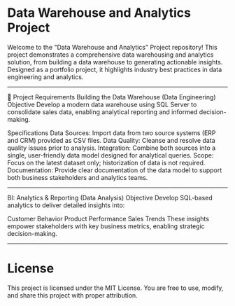 # Data Warehouse and Analytics Project
Welcome to the "Data Warehouse and Analytics" Project repository! 
This project demonstrates a comprehensive data warehousing and analytics solution, from building a data warehouse to generating actionable insights. Designed as a portfolio project, it highlights industry best practices in data engineering and analytics.

--------------------

🚀 Project Requirements
Building the Data Warehouse (Data Engineering)
Objective
Develop a modern data warehouse using SQL Server to consolidate sales data, enabling analytical reporting and informed decision-making.

Specifications
Data Sources: Import data from two source systems (ERP and CRM) provided as CSV files.
Data Quality: Cleanse and resolve data quality issues prior to analysis.
Integration: Combine both sources into a single, user-friendly data model designed for analytical queries.
Scope: Focus on the latest dataset only; historization of data is not required.
Documentation: Provide clear documentation of the data model to support both business stakeholders and analytics teams.

-------------------------------

BI: Analytics & Reporting (Data Analysis)
Objective
Develop SQL-based analytics to deliver detailed insights into:

Customer Behavior
Product Performance
Sales Trends
These insights empower stakeholders with key business metrics, enabling strategic decision-making.

---------------------

# License
This project is licensed under the MIT License. You are free to use, modify, and share this project with proper attribution.
